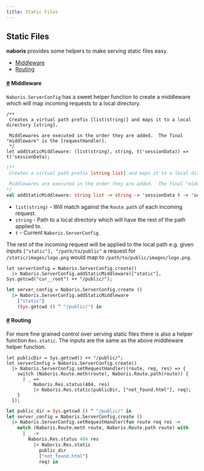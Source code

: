 ```yaml
---
title: Static Files
---
```


## Static Files
**naboris** provides some helpers to make serving static files easy.

- [Middleware](#middleware)
- [Routing](#routing)

#### <a name="middleware" href="#middleware">#</a> Middleware

`Naboris.ServerConfig` has a sweet helper function to create a middleware
which will map incoming requests to a local directory.

```reason
/**
 Creates a virtual path prefix [list(string)] and maps it to a local directory [string].

 Middlewares are executed in the order they are added.  The final "middleware" is the [requestHandler].
 */
let addStaticMiddleware: (list(string), string, t('sessionData)) => t('sessionData);
```
```ocaml
(**
 Creates a virtual path prefix [string list] and maps it to a local directory [string].

 Middlewares are executed in the order they are added.  The final "middleware" is the [requestHandler].
*)
val addStaticMiddleware: string list -> string -> 'sessionData t -> 'sessionData t
```

* `list(string)` - Will match against the `Route.path` of each incoming request.
* `string` - Path to a local directory which will have the rest of the path applied to.
* `t` - Current `Naboris.ServerConfig`.

The rest of the incoming request will be applied to the local path
e.g. given inputs `["static"], "/path/to/public"` a request for `/static/images/logo.png` would map to `/path/to/public/images/logo.png`.

```reason
let serverConfig = Naboris.ServerConfig.create()
  |> Naboris.ServerConfig.addStaticMiddleware(["static"], Sys.getcwd("cur__root") ++ "/public/");
```
```ocaml
let server_config = Naboris.ServerConfig.create ()
  |> Naboris.ServerConfig.addStaticMiddleware
    ["static"]
    (Sys.getcwd () ^ "/public/") in
```

#### <a name="routing" href="#routing">#</a> Routing

For more fine grained control over serving static files there is also
a helper function `Res.static`.  The inputs are the same as the above
middleware helper function.

```reason
let publicDir = Sys.getcwd() ++ "/public/";
let serverConfig = Naboris.ServerConfig.create()
  |> Naboris.ServerConfig.setRequestHandler((route, req, res) => {
    switch (Naboris.Route.meth(route), Naboris.Route.path(route)) {
      | _ =>
          Naboris.Res.status(404, res)
          |> Naboris.Res.static(publicDir, ["not_found.html"], req);
    }
  });
```
```ocaml
let public_dir = Sys.getcwd () ^ "/public/" in
let server_config = Naboris.ServerConfig.create ()
  |> Naboris.ServerConfig.setRequestHandler(fun route req res ->
    match (Naboris.Route.meth route, Naboris.Route.path route) with
      | _ ->
        Naboris.Res.status 404 res
          |> Naboris.Res.static
            public_dir
            ["not_found.html"]
            req) in
```
